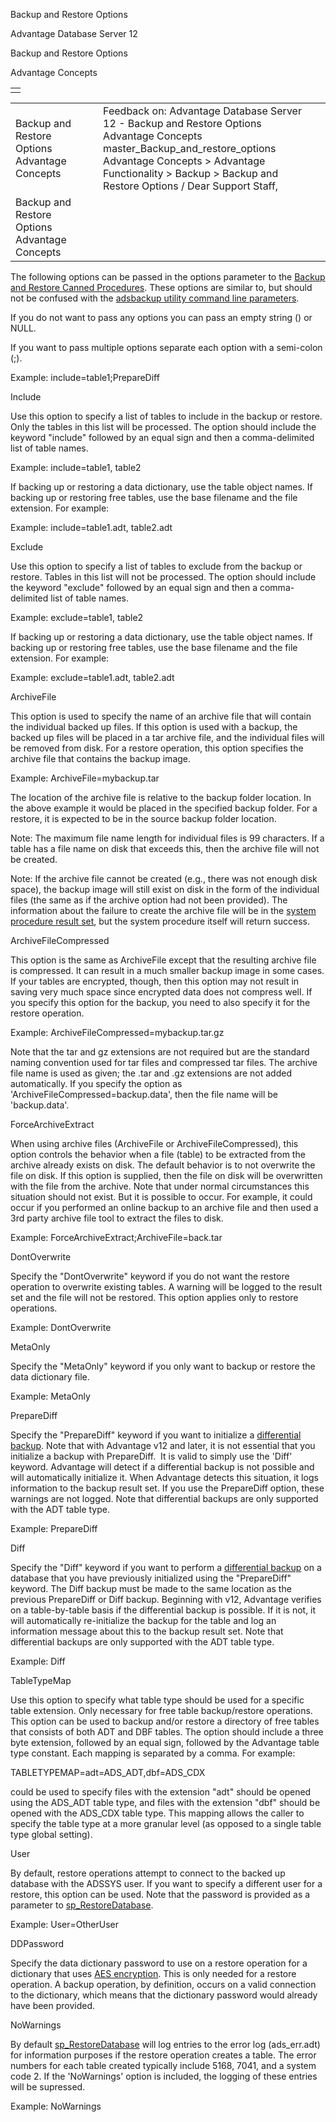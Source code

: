 Backup and Restore Options




Advantage Database Server 12  

Backup and Restore Options

Advantage Concepts

|  |
| --- |
|  |

|  |  |  |  |  |
| --- | --- | --- | --- | --- |
| Backup and Restore Options  Advantage Concepts |  |  | Feedback on: Advantage Database Server 12 - Backup and Restore Options Advantage Concepts master\_Backup\_and\_restore\_options Advantage Concepts > Advantage Functionality > Backup > Backup and Restore Options / Dear Support Staff, |  |
| Backup and Restore Options  Advantage Concepts |  |  |  |  |

The following options can be passed in the options parameter to the [Backup and Restore Canned Procedures](master_backup_and_restore_canned_procedures.htm). These options are similar to, but should not be confused with the [adsbackup utility command line parameters](master_adsbackup_utility.htm).

If you do not want to pass any options you can pass an empty string () or NULL.

If you want to pass multiple options separate each option with a semi-colon (;).

Example: include=table1;PrepareDiff

Include

Use this option to specify a list of tables to include in the backup or restore. Only the tables in this list will be processed. The option should include the keyword "include" followed by an equal sign and then a comma-delimited list of table names.

Example: include=table1, table2

If backing up or restoring a data dictionary, use the table object names. If backing up or restoring free tables, use the base filename and the file extension. For example:

Example: include=table1.adt, table2.adt

Exclude

Use this option to specify a list of tables to exclude from the backup or restore. Tables in this list will not be processed. The option should include the keyword "exclude" followed by an equal sign and then a comma-delimited list of table names.

Example: exclude=table1, table2

If backing up or restoring a data dictionary, use the table object names. If backing up or restoring free tables, use the base filename and the file extension. For example:

Example: exclude=table1.adt, table2.adt

ArchiveFile

This option is used to specify the name of an archive file that will contain the individual backed up files. If this option is used with a backup, the backed up files will be placed in a tar archive file, and the individual files will be removed from disk. For a restore operation, this option specifies the archive file that contains the backup image.

Example: ArchiveFile=mybackup.tar

The location of the archive file is relative to the backup folder location. In the above example it would be placed in the specified backup folder. For a restore, it is expected to be in the source backup folder location.

Note: The maximum file name length for individual files is 99 characters. If a table has a file name on disk that exceeds this, then the archive file will not be created.

Note: If the archive file cannot be created (e.g., there was not enough disk space), the backup image will still exist on disk in the form of the individual files (the same as if the archive option had not been provided). The information about the failure to create the archive file will be in the [system procedure result set](master_backup_and_restore_canned_procedure_result_sets.htm), but the system procedure itself will return success.

ArchiveFileCompressed

This option is the same as ArchiveFile except that the resulting archive file is compressed. It can result in a much smaller backup image in some cases. If your tables are encrypted, though, then this option may not result in saving very much space since encrypted data does not compress well. If you specify this option for the backup, you need to also specify it for the restore operation.

Example: ArchiveFileCompressed=mybackup.tar.gz

Note that the tar and gz extensions are not required but are the standard naming convention used for tar files and compressed tar files. The archive file name is used as given; the .tar and .gz extensions are not added automatically. If you specify the option as 'ArchiveFileCompressed=backup.data', then the file name will be 'backup.data'.

ForceArchiveExtract

When using archive files (ArchiveFile or ArchiveFileCompressed), this option controls the behavior when a file (table) to be extracted from the archive already exists on disk. The default behavior is to not overwrite the file on disk. If this option is supplied, then the file on disk will be overwritten with the file from the archive. Note that under normal circumstances this situation should not exist. But it is possible to occur. For example, it could occur if you performed an online backup to an archive file and then used a 3rd party archive file tool to extract the files to disk.

Example: ForceArchiveExtract;ArchiveFile=back.tar

DontOverwrite

Specify the "DontOverwrite" keyword if you do not want the restore operation to overwrite existing tables. A warning will be logged to the result set and the file will not be restored. This option applies only to restore operations.

Example: DontOverwrite

MetaOnly

Specify the "MetaOnly" keyword if you only want to backup or restore the data dictionary file.

Example: MetaOnly

PrepareDiff

Specify the "PrepareDiff" keyword if you want to initialize a [differential backup](master_differential_backups.htm). Note that with Advantage v12 and later, it is not essential that you initialize a backup with PrepareDiff.  It is valid to simply use the 'Diff' keyword. Advantage will detect if a differential backup is not possible and will automatically initialize it. When Advantage detects this situation, it logs information to the backup result set. If you use the PrepareDiff option, these warnings are not logged. Note that differential backups are only supported with the ADT table type.

Example: PrepareDiff

Diff

Specify the "Diff" keyword if you want to perform a [differential backup](master_differential_backups.htm) on a database that you have previously initialized using the "PrepareDiff" keyword. The Diff backup must be made to the same location as the previous PrepareDiff or Diff backup. Beginning with v12, Advantage verifies on a table-by-table basis if the differential backup is possible. If it is not, it will automatically re-initialize the backup for the table and log an information message about this to the backup result set. Note that differential backups are only supported with the ADT table type.

Example: Diff

TableTypeMap

Use this option to specify what table type should be used for a specific table extension. Only necessary for free table backup/restore operations. This option can be used to backup and/or restore a directory of free tables that consists of both ADT and DBF tables. The option should include a three byte extension, followed by an equal sign, followed by the Advantage table type constant. Each mapping is separated by a comma. For example:

TABLETYPEMAP=adt=ADS\_ADT,dbf=ADS\_CDX

could be used to specify files with the extension "adt" should be opened using the ADS\_ADT table type, and files with the extension "dbf" should be opened with the ADS\_CDX table type. This mapping allows the caller to specify the table type at a more granular level (as opposed to a single table type global setting).

User

By default, restore operations attempt to connect to the backed up database with the ADSSYS user. If you want to specify a different user for a restore, this option can be used. Note that the password is provided as a parameter to [sp\_RestoreDatabase](master_sp_restoredatabase.htm).

Example: User=OtherUser

DDPassword

Specify the data dictionary password to use on a restore operation for a dictionary that uses [AES encryption](master_encryption.htm). This is only needed for a restore operation. A backup operation, by definition, occurs on a valid connection to the dictionary, which means that the dictionary password would already have been provided.

NoWarnings

By default [sp\_RestoreDatabase](master_sp_restoredatabase.htm) will log entries to the error log (ads\_err.adt) for information purposes if the restore operation creates a table. The error numbers for each table created typically include 5168, 7041, and a system code 2. If the 'NoWarnings' option is included, the logging of these entries will be supressed.

Example: NoWarnings